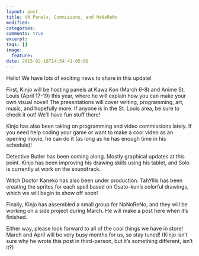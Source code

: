 ```yaml
---
layout: post
title: VN Panels, Commisions, and NaNoReNo
modified:
categories:
comments: true
excerpt:
tags: []
image:
  feature:
date: 2015-02-16T14:54:41-05:00
---
```


Hello! We have lots of exciting news to share in this update!

First, Kinjo will be hosting panels at Kawa Kon (March 6-8) and Anime St. Louis (April 17-19) this year, where he will explain how you can make your own visual novel! The presentations will cover writing, programming, art, music, and hopefully more. If anyone is in the St. Louis area, be sure to check it out! We’ll have fun stuff there!

Kinjo has also been taking on programming and video commissions lately. If you need help coding your game or want to make a cool video as an opening movie, he can do it (as long as he has enough time in his schedule)!

Detective Butler has been coming along. Mostly graphical updates at this point. Kinjo has been improving his drawing skills using his tablet, and Solo is currently at work on the soundtrack.

Witch Doctor Kaneko has also been under production. TahYllis has been creating the sprites for each spell based on Osato-kun’s colorful drawings, which we will begin to show off soon!

Finally, Kinjo has assembled a small group for NaNoReNo, and they will be working on a side project during March. He will make a post here when it’s finished.

Either way, please look forward to all of the cool things we have in store! March and April will be very busy months for us, so stay tuned! (Kinjo isn’t sure why he wrote this post in third-person, but it’s something different, isn’t it?)
